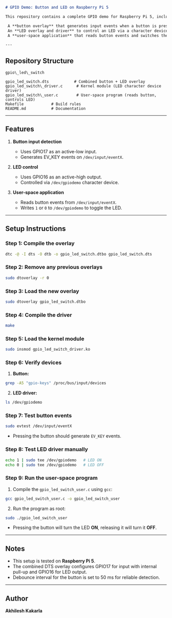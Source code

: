 ```markdown
# GPIO Demo: Button and LED on Raspberry Pi 5

This repository contains a complete GPIO demo for Raspberry Pi 5, including:

 A **button overlay** that generates input events when a button is pressed.
 An **LED overlay and driver** to control an LED via a character device.
 A **user-space application** that reads button events and switches the LED on/off.

---
```
## Repository Structure

```
gpio\_led\_switch

gpio_led_switch.dts           # Combined button + LED overlay
gpio_led_switch\_driver.c      # Kernel module (LED character device driver)
gpio_led_switch\_user.c        # User-space program (reads button, controls LED)
Makefile            # Build rules
README.md           # Documentation

````
---

## Features

1. **Button input detection**  
   - Uses GPIO17 as an active-low input.  
   - Generates EV_KEY events on `/dev/input/eventX`.

2. **LED control**  
   - Uses GPIO16 as an active-high output.  
   - Controlled via `/dev/gpiodemo` character device.

3. **User-space application**  
   - Reads button events from `/dev/input/eventX`.  
   - Writes `1` or `0` to `/dev/gpiodemo` to toggle the LED.  

---

## Setup Instructions

### Step 1: Compile the overlay

```bash
dtc -@ -I dts -O dtb -o gpio_led_switch.dtbo gpio_led_switch.dts
````

### Step 2: Remove any previous overlays

```bash
sudo dtoverlay -r 0
```

### Step 3: Load the new overlay

```bash
sudo dtoverlay gpio_led_switch.dtbo
```

### Step 4: Compile the driver

```bash
make
```

### Step 5: Load the kernel module

```bash
sudo insmod gpio_led_switch_driver.ko
```

### Step 6: Verify devices

1. **Button:**

```bash
grep -A5 "gpio-keys" /proc/bus/input/devices
```

2. **LED driver:**

```bash
ls /dev/gpiodemo
```

### Step 7: Test button events

```bash
sudo evtest /dev/input/eventX
```

* Pressing the button should generate `EV_KEY` events.

### Step 8: Test LED driver manually

```bash
echo 1 | sudo tee /dev/gpiodemo   # LED ON
echo 0 | sudo tee /dev/gpiodemo   # LED OFF
```

### Step 9: Run the user-space program

1. Compile the `gpio_led_switch_user.c` using `gcc`:

```bash
gcc gpio_led_switch_user.c -o gpio_led_switch_user
```

2. Run the program as root:

```bash
sudo ./gpio_led_switch_user
```

* Pressing the button will turn the LED **ON**, releasing it will turn it **OFF**.

---

## Notes

* This setup is tested on **Raspberry Pi 5**.
* The combined DTS overlay configures GPIO17 for input with internal pull-up and GPIO16 for LED output.
* Debounce interval for the button is set to 50 ms for reliable detection.

---

## Author

**Akhilesh Kakarla**
